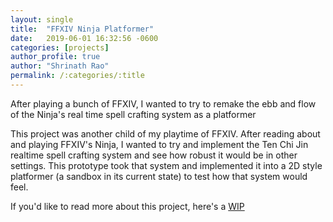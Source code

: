 ```yaml
---
layout: single
title:  "FFXIV Ninja Platformer"
date:   2019-06-01 16:32:56 -0600
categories: [projects] 
author_profile: true
author: "Shrinath Rao"
permalink: /:categories/:title
---
```


After playing a bunch of FFXIV, I wanted to try to remake the ebb and flow of the Ninja's real time spell crafting system as a platformer

This project was another child of my playtime of FFXIV. After reading about and playing FFXIV's Ninja, I wanted to try and implement the Ten Chi Jin realtime spell crafting system and see how robust it would be in other settings. This prototype took that system and implemented it into a 2D style platformer (a sandbox in its current state) to test how that system would feel.

If you'd like to read more about this project, here's a <a href= "https://shrinathrao97.github.io/blog/WIP-FFXIV-Ninja">WIP</a>

